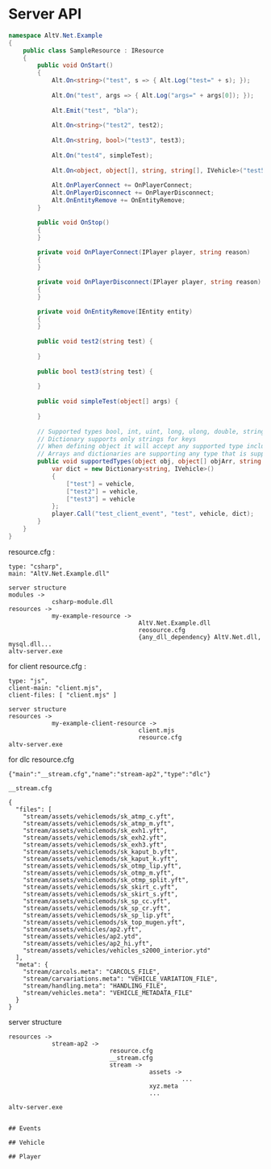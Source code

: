 # Server API

```csharp
namespace AltV.Net.Example
{
    public class SampleResource : IResource
    {
        public void OnStart()
        {
            Alt.On<string>("test", s => { Alt.Log("test=" + s); });
            
            Alt.On("test", args => { Alt.Log("args=" + args[0]); });
            
            Alt.Emit("test", "bla");
            
            Alt.On<string>("test2", test2);
            
            Alt.On<string, bool>("test3", test3);
            
            Alt.On("test4", simpleTest);
            
            Alt.On<object, object[], string, string[], IVehicle>("test5", supportedTypes);
            
            Alt.OnPlayerConnect += OnPlayerConnect;
            Alt.OnPlayerDisconnect += OnPlayerDisconnect;
            Alt.OnEntityRemove += OnEntityRemove;
        }

        public void OnStop()
        {
        }
        
        private void OnPlayerConnect(IPlayer player, string reason)
        {
        }

        private void OnPlayerDisconnect(IPlayer player, string reason)
        {
        }

        private void OnEntityRemove(IEntity entity)
        {
        }
        
        public void test2(string test) {
            
        }
        
        public bool test3(string test) {
            
        }
        
        public void simpleTest(object[] args) {
        
        }
        
        // Supported types bool, int, uint, long, ulong, double, string, IVehicle, IPlayer, IBlip, {supported_type}[], Dictionary<string, {supported_type}>
        // Dictionary supports only strings for keys
        // When defining object it will accept any supported type including dictionary and arrays
        // Arrays and dictionaries are supporting any type that is supported, an array could create another array that could create another array ect.
        public void supportedTypes(object obj, object[] objArr, string str, string[] strArray, IVehicle vehicle, IPlayer player) {
            var dict = new Dictionary<string, IVehicle>()
            {
                ["test"] = vehicle,
                ["test2"] = vehicle,
                ["test3"] = vehicle
            };
            player.Call("test_client_event", "test", vehicle, dict);
        }
    }
}
```

resource.cfg :
```
type: "csharp",
main: "AltV.Net.Example.dll"
```
```
server structure
modules -> 
            csharp-module.dll
resources ->
            my-example-resource ->
                                    AltV.Net.Example.dll
                                    reosource.cfg
                                    {any_dll_dependency} AltV.Net.dll, mysql.dll...
altv-server.exe
```

for client resource.cfg :
```
type: "js",
client-main: "client.mjs",
client-files: [ "client.mjs" ]
```
```
server structure
resources ->
            my-example-client-resource ->
                                    client.mjs
                                    resource.cfg
altv-server.exe
```

for dlc resource.cfg
```
{"main":"__stream.cfg","name":"stream-ap2","type":"dlc"}
```

```__stream.cfg```
```
{
  "files": [
    "stream/assets/vehiclemods/sk_atmp_c.yft",
    "stream/assets/vehiclemods/sk_atmp_m.yft",
    "stream/assets/vehiclemods/sk_exh1.yft",
    "stream/assets/vehiclemods/sk_exh2.yft",
    "stream/assets/vehiclemods/sk_exh3.yft",
    "stream/assets/vehiclemods/sk_kaput_b.yft",
    "stream/assets/vehiclemods/sk_kaput_k.yft",
    "stream/assets/vehiclemods/sk_otmp_lip.yft",
    "stream/assets/vehiclemods/sk_otmp_m.yft",
    "stream/assets/vehiclemods/sk_otmp_split.yft",
    "stream/assets/vehiclemods/sk_skirt_c.yft",
    "stream/assets/vehiclemods/sk_skirt_s.yft",
    "stream/assets/vehiclemods/sk_sp_cc.yft",
    "stream/assets/vehiclemods/sk_sp_cr.yft",
    "stream/assets/vehiclemods/sk_sp_lip.yft",
    "stream/assets/vehiclemods/sk_top_mugen.yft",
    "stream/assets/vehicles/ap2.yft",
    "stream/assets/vehicles/ap2.ytd",
    "stream/assets/vehicles/ap2_hi.yft",
    "stream/assets/vehicles/vehicles_s2000_interior.ytd"
  ],
  "meta": {
    "stream/carcols.meta": "CARCOLS_FILE",
    "stream/carvariations.meta": "VEHICLE_VARIATION_FILE",
    "stream/handling.meta": "HANDLING_FILE",
    "stream/vehicles.meta": "VEHICLE_METADATA_FILE"
  }
}
```

server structure
```
resources -> 
            stream-ap2 ->
                            resource.cfg
                            __stream.cfg
                            stream ->
                                       assets -> 
                                                ...
                                       xyz.meta
                                       ...
            
altv-server.exe


## Events

## Vehicle

## Player

